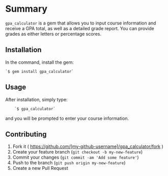 # Summary

`gpa_calculator` is a gem that allows you to input course information and receive a GPA total, as well as a detailed grade report. You can provide grades as either letters or percentage scores.

## Installation

In the command, install the gem:

    `$ gem install gpa_calculator`

## Usage

After installation, simply type:

		`$ gpa_calculator`

and you will be prompted to enter your course information.

## Contributing

1. Fork it ( https://github.com/[my-github-username]/gpa_calculator/fork )
2. Create your feature branch (`git checkout -b my-new-feature`)
3. Commit your changes (`git commit -am 'Add some feature'`)
4. Push to the branch (`git push origin my-new-feature`)
5. Create a new Pull Request
